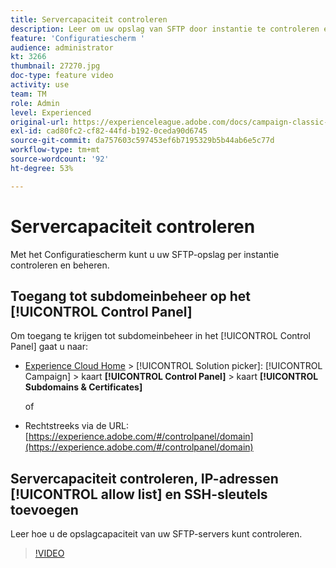 ```yaml
---
title: Servercapaciteit controleren
description: Leer om uw opslag van SFTP door instantie te controleren en te beheren en IP adressen aan lijsten van gewenste personen toe te voegen.
feature: 'Configuratiescherm '
audience: administrator
kt: 3266
thumbnail: 27270.jpg
doc-type: feature video
activity: use
team: TM
role: Admin
level: Experienced
original-url: https://experienceleague.adobe.com/docs/campaign-classic-learn/tutorials/administrating/control-panel-acc/monitoring-server-capacity-whitelisting-adding-ssh-key.html,https://experienceleague.adobe.com/docs/campaign-classic-learn/tutorials/administrating/control-panel-acc/monitoring-server-capacity-allow-listing-adding-ssh-key.html
exl-id: cad80fc2-cf82-44fd-b192-0ceda90d6745
source-git-commit: da757603c597453ef6b7195329b5b44ab6e5c77d
workflow-type: tm+mt
source-wordcount: '92'
ht-degree: 53%

---
```


# Servercapaciteit controleren

Met het Configuratiescherm kunt u uw SFTP-opslag per instantie controleren en beheren.

## Toegang tot subdomeinbeheer op het [!UICONTROL Control Panel]

Om toegang te krijgen tot subdomeinbeheer in het [!UICONTROL Control Panel] gaat u naar:

* [Experience Cloud Home](https://experience.adobe.com/#/home) > [!UICONTROL Solution picker]: [!UICONTROL Campaign] > kaart **[!UICONTROL Control Panel]** > kaart **[!UICONTROL Subdomains & Certificates]**

   of
* Rechtstreeks via de URL: [https://experience.adobe.com/#/controlpanel/domain](https://experience.adobe.com/#/controlpanel/domain)

## Servercapaciteit controleren, IP-adressen [!UICONTROL allow list] en SSH-sleutels toevoegen

Leer hoe u de opslagcapaciteit van uw SFTP-servers kunt controleren.

>[!VIDEO](https://video.tv.adobe.com/v/27270?quality=12)
